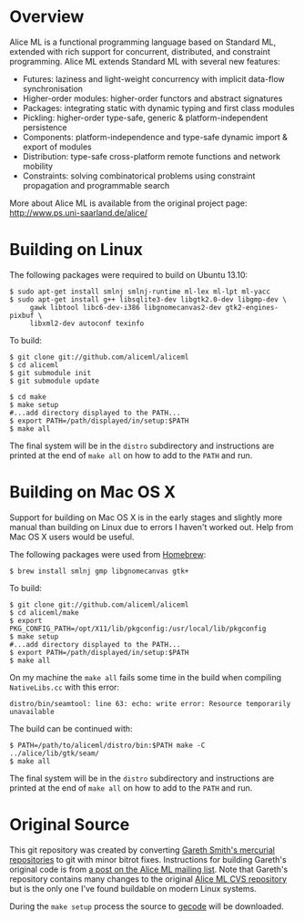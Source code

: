Overview
========

Alice ML is a functional programming language based on Standard ML, extended with rich support for concurrent, distributed, and constraint programming. Alice ML extends Standard ML with several new features:

* Futures: laziness and light-weight concurrency with implicit data-flow synchronisation
* Higher-order modules: higher-order functors and abstract signatures
* Packages: integrating static with dynamic typing and first class modules
* Pickling: higher-order type-safe, generic & platform-independent persistence
* Components: platform-independence and type-safe dynamic import & export of modules
* Distribution: type-safe cross-platform remote functions and network mobility
* Constraints: solving combinatorical problems using constraint propagation and programmable search 

More about Alice ML is available from the original project page: http://www.ps.uni-saarland.de/alice/

Building on Linux
=================

The following packages were required to build on Ubuntu 13.10:

    $ sudo apt-get install smlnj smlnj-runtime ml-lex ml-lpt ml-yacc     
    $ sudo apt-get install g++ libsqlite3-dev libgtk2.0-dev libgmp-dev \
         gawk libtool libc6-dev-i386 libgnomecanvas2-dev gtk2-engines-pixbuf \
         libxml2-dev autoconf texinfo

To build:

    $ git clone git://github.com/aliceml/aliceml
    $ cd aliceml
    $ git submodule init
    $ git submodule update

    $ cd make
    $ make setup
    #...add directory displayed to the PATH...
    $ export PATH=/path/displayed/in/setup:$PATH
    $ make all

The final system will be in the `distro` subdirectory and instructions are printed at the end of `make all` on how to add to the `PATH` and run.

Building on Mac OS X
====================

Support for building on Mac OS X is in the early stages and slightly more manual
than building on Linux due to errors I haven't worked out. Help from Mac OS X
users would be useful.

The following packages were used from [Homebrew](http://brew.sh):

    $ brew install smlnj gmp libgnomecanvas gtk+

To build:

    $ git clone git://github.com/aliceml/aliceml
    $ cd aliceml/make
    $ export PKG_CONFIG_PATH=/opt/X11/lib/pkgconfig:/usr/local/lib/pkgconfig
    $ make setup
    #...add directory displayed to the PATH...
    $ export PATH=/path/displayed/in/setup:$PATH
    $ make all

On my machine the `make all` fails some time in the build when compiling `NativeLibs.cc` with this error:

    distro/bin/seamtool: line 63: echo: write error: Resource temporarily unavailable

The build can be continued with:

    $ PATH=/path/to/aliceml/distro/bin:$PATH make -C ../alice/lib/gtk/seam/
    $ make all

The final system will be in the `distro` subdirectory and instructions are printed at the end of `make all` on how to add to the `PATH` and run.

Original Source
===============

This git repository was created by converting [Gareth Smith's mercurial repositories](https://bitbucket.org/gareth0) to git with minor bitrot fixes. Instructions for building Gareth's original code is from [a post on the Alice ML mailing list](http://www.ps.uni-saarland.de/pipermail/alice-users/2012/001042.html). Note that Gareth's repository contains many changes to the original [Alice ML CVS repository](http://www.ps.uni-saarland.de/alice/download.html) but is the only one I've found buildable on modern Linux systems.

During the `make setup` process the source to [gecode](http://www.gecode.org) will be downloaded.
